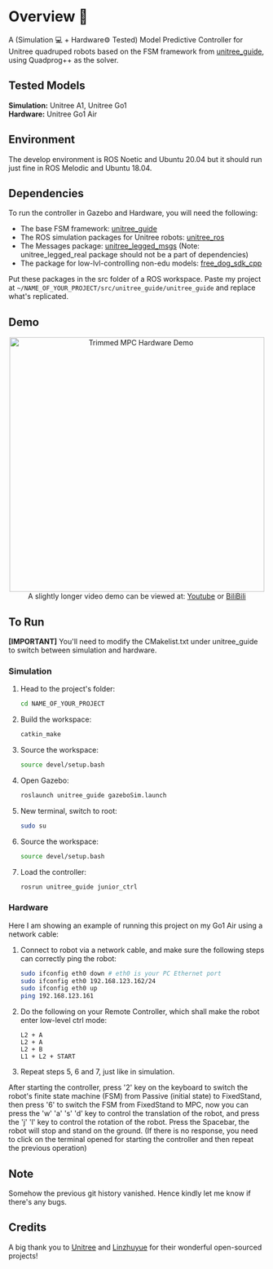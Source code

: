 # Overview 🤖

A (Simulation 💻 + Hardware⚙️ Tested) Model Predictive Controller for Unitree quadruped robots based on the FSM framework from [unitree_guide](https://github.com/unitreerobotics/unitree_guide/tree/main/unitree_guide), using Quadprog++ as the solver.

## Tested Models

**Simulation:** Unitree A1, Unitree Go1  
**Hardware:** Unitree Go1 Air

## Environment

The develop environment is ROS Noetic and Ubuntu 20.04 but it should run just fine in ROS Melodic and Ubuntu 18.04.

## Dependencies

To run the controller in Gazebo and Hardware, you will need the following:

- The base FSM framework: [unitree_guide](https://github.com/unitreerobotics/unitree_guide/tree/main/unitree_guide)
- The ROS simulation packages for Unitree robots: [unitree_ros](https://github.com/unitreerobotics/unitree_ros)
- The Messages package: [unitree_legged_msgs](https://github.com/unitreerobotics/unitree_ros_to_real) (Note: unitree_legged_real package should not be a part of dependencies)
- The package for low-lvl-controlling non-edu models: [free_dog_sdk_cpp](https://github.com/linzhuyue/free_dog_sdk_cpp)

Put these packages in the src folder of a ROS workspace. Paste my project at `~/NAME_OF_YOUR_PROJECT/src/unitree_guide/unitree_guide` and replace what's replicated.

## Demo
<div align="center">
  <img src="https://raw.githubusercontent.com/PMY9527/QUAD-MPC-SIM-HW/main/TrimmedMPCHW480.gif" alt="Trimmed MPC Hardware Demo" width="500">
</div>
<div align="center">
  A slightly longer video demo can be viewed at: <a href="https://www.youtube.com/watch?v=5x-IyCu0Nwc">Youtube</a> or <a href="https://www.bilibili.com/video/BV1YbuUzcEFp/?spm_id_from=333.1387.homepage.video_card.click&vd_source=926e11951d42d46224e97d067793de52">BiliBili</a>
</div>

## To Run

**[IMPORTANT]** You'll need to modify the CMakelist.txt under unitree_guide to switch between simulation and hardware.

### Simulation

1. Head to the project's folder:
   ```bash
   cd NAME_OF_YOUR_PROJECT
   ```

2. Build the workspace:
   ```bash
   catkin_make
   ```

3. Source the workspace:
   ```bash
   source devel/setup.bash
   ```

4. Open Gazebo:
   ```bash
   roslaunch unitree_guide gazeboSim.launch
   ```

5. New terminal, switch to root:
   ```bash
   sudo su
   ```

6. Source the workspace:
   ```bash
   source devel/setup.bash
   ```

7. Load the controller:
   ```bash
   rosrun unitree_guide junior_ctrl
   ```

### Hardware

Here I am showing an example of running this project on my Go1 Air using a network cable:

1. Connect to robot via a network cable, and make sure the following steps can correctly ping the robot:
   ```bash
   sudo ifconfig eth0 down # eth0 is your PC Ethernet port
   sudo ifconfig eth0 192.168.123.162/24
   sudo ifconfig eth0 up
   ping 192.168.123.161
   ```

2. Do the following on your Remote Controller, which shall make the robot enter low-level ctrl mode:
   ```
   L2 + A
   L2 + A
   L2 + B
   L1 + L2 + START
   ```

3. Repeat steps 5, 6 and 7, just like in simulation.

After starting the controller, press '2' key on the keyboard to switch the robot's finite state machine (FSM) from Passive (initial state) to FixedStand, then press '6' to switch the FSM from FixedStand to MPC, now you can press the 'w' 'a' 's' 'd' key to control the translation of the robot, and press the 'j' 'l' key to control the rotation of the robot. Press the Spacebar, the robot will stop and stand on the ground. (If there is no response, you need to click on the terminal opened for starting the controller and then repeat the previous operation)
## Note
Somehow the previous git history vanished. Hence kindly let me know if there's any bugs.
## Credits

A big thank you to [Unitree](https://github.com/unitreerobotics) and [Linzhuyue](https://github.com/linzhuyue) for their wonderful open-sourced projects! 
